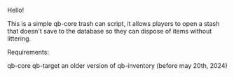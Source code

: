 Hello!

This is a simple qb-core trash can script, it allows players to open a stash that doesn't save to the database so they can dispose of items without littering.

Requirements:

qb-core
qb-target
an older version of qb-inventory (before may 20th, 2024)